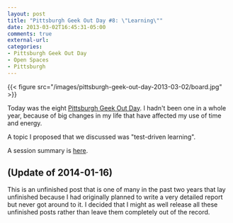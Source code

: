 ```yaml
---
layout: post
title: "Pittsburgh Geek Out Day #8: \"Learning\""
date: 2013-03-02T16:45:31-05:00
comments: true
external-url: 
categories: 
- Pittsburgh Geek Out Day
- Open Spaces
- Pittsburgh
---
```

{{< figure src="/images/pittsburgh-geek-out-day-2013-03-02/board.jpg" >}}

Today was the eight [Pittsburgh Geek Out Day](http://www.pghgeekoutday.com/). I hadn't been one in a whole year, because of big changes in my life that have affected my use of time and energy.

A topic I proposed that we discussed was "test-driven learning".

A session summary is [here](http://www.pghgeekoutday.com/sessions/2013).

## (Update of 2014-01-16)

This is an unfinished post that is one of many in the past two years that lay unfinished because I had originally planned to write a very detailed report but never got around to it. I decided that I might as well release all these unfinished posts rather than leave them completely out of the record.

